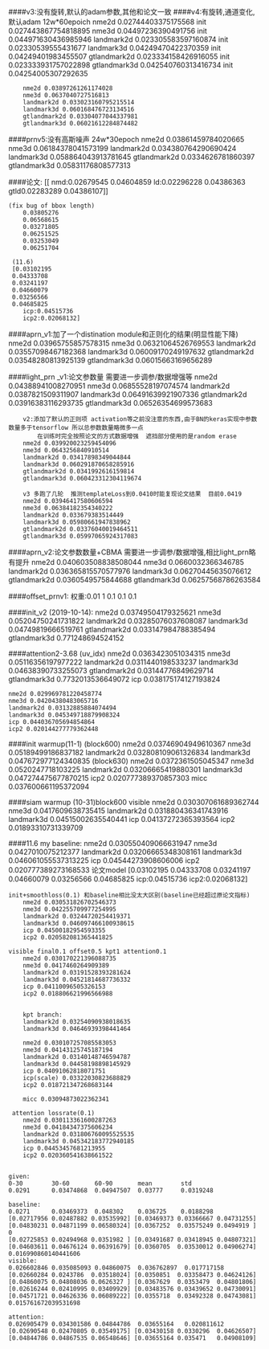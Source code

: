 ####v3:没有旋转,默认的adam参数,其他和论文一致
####v4:有旋转,通道变化,默认adam   12w*60epoich
		nme2d 0.02744403375175568 init 0.027443867754818895
		nme3d 0.04497236390491756 init 0.044971630436985946
		landmark2d 0.023305583597160874 init 0.02330539555431677
		landmark3d 0.04249470422370359 init 0.04249401983455507
		gtlandmark2d 0.023334158426916055 init 0.023333931757022898
		gtlandmark3d 0.042540760313416734 init 0.04254005307292635

        nme2d 0.03897261261174028
        nme3d 0.0637040727516813
        landmark2d 0.033023160795215514
        landmark3d 0.060168476723134516
        gtlandmark2d 0.03304077044337981
        gtlandmark3d 0.06021612284874482



####prnv5:没有高斯噪声  24w*30epoch
        nme2d 0.03861459784020665
        nme3d 0.06184378041573199
        landmark2d 0.034380764290690424
        landmark3d 0.058864043913781645
        gtlandmark2d 0.0334626781860397
        gtlandmark3d 0.05831176808577313


####论文:
    [[	nmd:0.02679545 0.04604859
	ld:0.02296228 0.04386363
	gtld0.02283289 0.04386107]]

    (fix bug of bbox length)
        0.03805276
        0.06568615
        0.03271805
        0.06251525
        0.03253049
        0.06251704
        
     (11.6)
     [0.03102195 
     0.04333708 
     0.03241197 
     0.04660079 
     0.03256566 
     0.04685825
        icp:0.04515736 
        icp2:0.02068132]
####aprn_v1:加了一个distination module和正则化的结果(明显性能下降)
        nme2d 0.03965755857578315
        nme3d 0.06321064526769553
        landmark2d 0.03557098467182368
        landmark3d 0.06009170249197632
        gtlandmark2d 0.03548280813925139
        gtlandmark3d 0.06015663169656289


####light_prn
        _v1:论文参数量  需要进一步调参/数据增强等
        nme2d 0.04388941008270951
        nme3d 0.06855528197074574
        landmark2d 0.0387821509311907
        landmark3d 0.06491639921907336
        gtlandmark2d 0.03916383116293735
        gtlandmark3d 0.06526354699573683

        v2:添加了默认的正则项 activation等之前没注意的东西,由于BN的keras实现中参数数量多于tensorflow 所以总参数数量略微多一点
            在训练时完全按照论文的方式数据增强  遮挡部分使用的是random erase
        nme2d 0.039920023259454096
        nme3d 0.0643256840910514
        landmark2d 0.03417898349044844
        landmark3d 0.060291870658285916
        gtlandmark2d 0.0341992616159814
        gtlandmark3d 0.060423312304119674

        v3 多跑了几轮  推测templateLoss到0.0410时能复现论文结果  目前0.0419
        nme2d 0.03946417580606594
        nme3d 0.06384182354340222
        landmark2d 0.033679383514449
        landmark3d 0.05980661947838962
        gtlandmark2d 0.03376040019464511
        gtlandmark3d 0.05997065924317083
####aprn_v2:论文参数数量+CBMA 需要进一步调参/数据增强,相比light_prn略有提升
        nme2d 0.040603508838508044
        nme3d 0.0660032366346785
        landmark2d 0.036365815570577976
        landmark3d 0.06270445635076612
        gtlandmark2d 0.0360549575844688
        gtlandmark3d 0.06257568786263584


####offset_prnv1:
        权重:0.01  1  0.1  0.1 0.1






####init_v2 (2019-10-14):
    nme2d 0.03749504179325621
    nme3d 0.05204750241731822
    landmark2d 0.03285076037608087
    landmark3d 0.04749819666519761
    gtlandmark2d 0.033147984788385494
    gtlandmark3d 0.771248694524152
    
    
####attention2-3.68
    (uv_idx)
    nme2d 0.0363423051034315
    nme3d 0.05116356197977222
    landmark2d 0.0311440198533237
    landmark3d 0.04638390733255073
    gtlandmark2d 0.03144776849629714
    gtlandmark3d 0.7732013536649072
    icp 0.038175174127193824
    
    nme2d 0.029969781220458774
    nme3d 0.04204380483065716
    landmark2d 0.03132885884074494
    landmark3d 0.045349718879908324
    icp 0.044036705694854864
    icp2 0.020144277779362448

####init warmup(11-1)
    (block600)
    nme2d 0.03746904949610367
    nme3d 0.05189499186837182
    landmark2d 0.032808109061326834
    landmark3d 0.047672977124340835
    (block630)
    nme2d 0.0372361505045347
    nme3d 0.0520247718103225
    landmark2d 0.03206665419880301
    landmark3d 0.047274475677870215
    icp2 0.020777389370857303
    micc 0.037600661195372094
    
####siam warmup
    (10-31)block600 visible
    nme2d 0.030307061689362744
    nme3d 0.0417609638735415
    landmark2d 0.031880436341743916
    landmark3d 0.04515002635540441
    icp 0.04137272365393564
    icp2 0.01893310731339709
    
    
####11.6
    my baseline:
        nme2d 0.030550409066631947
        nme3d 0.0427010075212377
        landmark2d 0.03206665348308161
        landmark3d 0.046061055537313225
        icp 0.04544273908606006
        icp2 0.020777389273168533
       论文model
            [0.03102195 
             0.04333708 
             0.03241197 
             0.04660079 
             0.03256566 
             0.04685825
                icp:0.04515736 
                icp2:0.02068132]

    init+smoothloss(0.1) 和baseline相比没太大区别(baseline已经超过原论文指标)
        nme2d 0.030531826702546373
        nme3d 0.042255709977254995
        landmark2d 0.03244720254419371
        landmark3d 0.046097466100938615
        icp 0.04500182954593355
        icp2 0.020582081365441825
    
    visible final0.1 offset0.5 kpt1 attention0.1
        nme2d 0.030170221396088735
        nme3d 0.0417460264909389
        landmark2d 0.03191528393281624
        landmark3d 0.04521814687736332
        icp 0.04110096505326153
        icp2 0.018806621996566988
    
        
        kpt branch:
        landmark2d 0.03254090938018635
        landmark3d 0.04646939398441464
        
        nme2d 0.030107257085583053
        nme3d 0.04143125745187194
        landmark2d 0.03140148746594787
        landmark3d 0.04458198898145929
        icp 0.04091062818071751
        icp(scale) 0.03322030823688829
        icp2 0.018721347268683144
        
        micc 0.03094873022362341
        
     attention lossrate(0.1)
        nme2d 0.030113361600287263
        nme3d 0.04184347375606234
        landmark2d 0.031806760095525535
        landmark3d 0.045342183772940185
        icp 0.04453457681213955
        icp2 0.020360541638661522
            
    
    given:
    0-30        30-60       60-90       mean        std
    0.0291      0.03474868  0.04947507  0.03777     0.0319248
    
    baseline:
    0.0271      0.03469373  0.048302    0.036725    0.0188298
    [0.02717956 0.02487882 0.03535992] [0.03469373 0.03366667 0.04731255] [0.04830231 0.04871199 0.06580324] [0.0367252  0.03575249 0.0494919 ] 0
    [0.02725853 0.02494968 0.0351982 ] [0.03491687 0.03418945 0.04807321] [0.04603611 0.04676124 0.06391679] [0.0360705  0.03530012 0.04906274] 0.016990860140441606
    visible:
    0.026602846 0.035085093 0.04860075  0.036762897  0.017717158
    [0.02660284 0.0243786  0.03518024] [0.0350851  0.03358473 0.04624126] [0.04860075 0.04808036 0.0626327 ] [0.0367629  0.0353479  0.04801806] 
    [0.02616244 0.02410995 0.03409929] [0.03483576 0.03439652 0.04730091] [0.04571721 0.04626336 0.06089222] [0.0355718  0.03492328 0.04743081] 0.015761672039531698
    
    attention:
    0.026905479 0.034301586 0.04844786  0.03655164   0.020811612
    [0.02690548 0.02470805 0.03549175] [0.03430158 0.0330296  0.04626507] [0.04844786 0.04867535 0.06548646] [0.03655164 0.035471   0.04908109] 
   
    
    
    
    